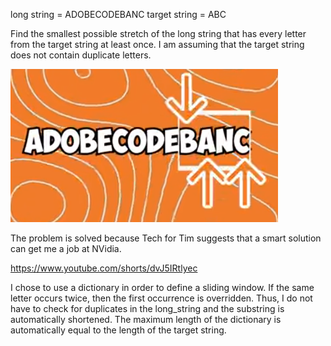 long string = ADOBECODEBANC
target string = ABC

Find the smallest possible stretch of the long string that has every letter from the target string at least once. I am assuming that the target string does not contain duplicate letters.

![solution for example](image.png)

The problem is solved because Tech for Tim suggests that a smart solution can get me a job at NVidia. 

https://www.youtube.com/shorts/dvJ5IRtlyec

I chose to use a dictionary in order to define a sliding window. If the same letter occurs twice, then the first occurrence is overridden. Thus, I do not have to check for duplicates in the long_string and the substring is automatically shortened. The maximum length of the dictionary is automatically equal to the length of the target string. 